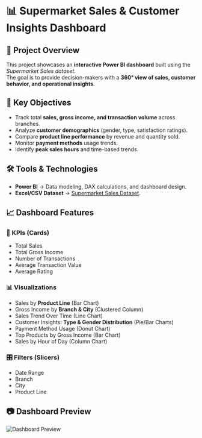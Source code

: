# 📊 Supermarket Sales & Customer Insights Dashboard

## 📌 Project Overview
This project showcases an **interactive Power BI dashboard** built using the *Supermarket Sales dataset*.  
The goal is to provide decision-makers with a **360° view of sales, customer behavior, and operational insights**.

## 🎯 Key Objectives
- Track total **sales, gross income, and transaction volume** across branches.
- Analyze **customer demographics** (gender, type, satisfaction ratings).
- Compare **product line performance** by revenue and quantity sold.
- Monitor **payment methods** usage trends.
- Identify **peak sales hours** and time-based trends.

## 🛠️ Tools & Technologies
- **Power BI** → Data modeling, DAX calculations, and dashboard design.  
- **Excel/CSV Dataset** → [Supermarket Sales Dataset](./supermarket_sales%20-%20Sheet1.csv).  

## 📈 Dashboard Features
### 🔑 KPIs (Cards)
- Total Sales  
- Total Gross Income  
- Number of Transactions  
- Average Transaction Value  
- Average Rating  

### 📊 Visualizations
- Sales by **Product Line** (Bar Chart)  
- Gross Income by **Branch & City** (Clustered Column)  
- Sales Trend Over Time (Line Chart)  
- Customer Insights: **Type & Gender Distribution** (Pie/Bar Charts)  
- Payment Method Usage (Donut Chart)  
- Top Products by Gross Income (Bar Chart)  
- Sales by Hour of Day (Column Chart)  

### 🎛️ Filters (Slicers)
- Date Range  
- Branch  
- City  
- Product Line  


## 📷 Dashboard Preview
![Dashboard Preview](https://github.com/wijdenmediouni1/Supermarket-Sales/commit/99280ed8d35d7c6976a31ecbb1010c965873cb7d)




